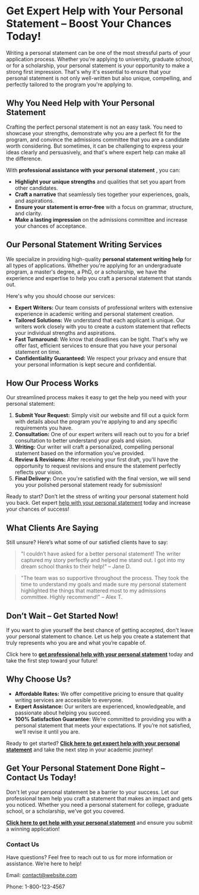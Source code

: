 # Get Expert Help with Your Personal Statement – Boost Your Chances Today!

Writing a personal statement can be one of the most stressful parts of your application process. Whether you're applying to university, graduate school, or for a scholarship, your personal statement is your opportunity to make a strong first impression. That's why it's essential to ensure that your personal statement is not only well-written but also unique, compelling, and perfectly tailored to the program you're applying to.

## Why You Need Help with Your Personal Statement

Crafting the perfect personal statement is not an easy task. You need to showcase your strengths, demonstrate why you are a perfect fit for the program, and convince the admissions committee that you are a candidate worth considering. But sometimes, it can be challenging to express your ideas clearly and persuasively, and that's where expert help can make all the difference.

With **professional assistance with your personal statement** , you can:

- **Highlight your unique strengths** and qualities that set you apart from other candidates.
- **Craft a narrative** that seamlessly ties together your experiences, goals, and aspirations.
- **Ensure your statement is error-free** with a focus on grammar, structure, and clarity.
- **Make a lasting impression** on the admissions committee and increase your chances of acceptance.

## Our Personal Statement Writing Services

We specialize in providing high-quality **personal statement writing help** for all types of applications. Whether you're applying for an undergraduate program, a master's degree, a PhD, or a scholarship, we have the experience and expertise to help you craft a personal statement that stands out.

Here's why you should choose our services:

- **Expert Writers:** Our team consists of professional writers with extensive experience in academic writing and personal statement creation.
- **Tailored Solutions:** We understand that each applicant is unique. Our writers work closely with you to create a custom statement that reflects your individual strengths and aspirations.
- **Fast Turnaround:** We know that deadlines can be tight. That's why we offer fast, efficient services to ensure that you have your personal statement on time.
- **Confidentiality Guaranteed:** We respect your privacy and ensure that your personal information is kept secure and confidential.

## How Our Process Works

Our streamlined process makes it easy to get the help you need with your personal statement:

1. **Submit Your Request:** Simply visit our website and fill out a quick form with details about the program you're applying to and any specific requirements you have.
2. **Consultation:** One of our expert writers will reach out to you for a brief consultation to better understand your goals and vision.
3. **Writing:** Our writer will craft a personalized, compelling personal statement based on the information you've provided.
4. **Review & Revisions:** After receiving your first draft, you'll have the opportunity to request revisions and ensure the statement perfectly reflects your vision.
5. **Final Delivery:** Once you're satisfied with the final version, we will send you your polished personal statement ready for submission!

Ready to start? Don’t let the stress of writing your personal statement hold you back. Get expert [help with your personal statement](https://tinyurl.com/topessay?keyword=help+with+personal+statement) today and increase your chances of success!

## What Clients Are Saying

Still unsure? Here’s what some of our satisfied clients have to say:

> "I couldn’t have asked for a better personal statement! The writer captured my story perfectly and helped me stand out. I got into my dream school thanks to their help!" – Jane D.

> "The team was so supportive throughout the process. They took the time to understand my goals and made sure my personal statement highlighted the things that mattered most to my admissions committee. Highly recommend!" – Alex T.

## Don’t Wait – Get Started Now!

If you want to give yourself the best chance of getting accepted, don't leave your personal statement to chance. Let us help you create a statement that truly represents who you are and what you’re capable of.

Click here to [**get professional help with your personal statement**](https://tinyurl.com/topessay?keyword=help+with+personal+statement) today and take the first step toward your future!

## Why Choose Us?

- **Affordable Rates:** We offer competitive pricing to ensure that quality writing services are accessible to everyone.
- **Expert Assistance:** Our writers are experienced, knowledgeable, and passionate about helping you succeed.
- **100% Satisfaction Guarantee:** We’re committed to providing you with a personal statement that meets your expectations. If you’re not satisfied, we’ll revise it until you are.

Ready to get started? [**Click here to get expert help with your personal statement**](https://tinyurl.com/topessay?keyword=help+with+personal+statement) and take the next step in your academic journey!

## Get Your Personal Statement Done Right – Contact Us Today!

Don't let your personal statement be a barrier to your success. Let our professional team help you craft a statement that makes an impact and gets you noticed. Whether you need a personal statement for college, graduate school, or a scholarship, we’ve got you covered.

**[Click here to get help with your personal statement](https://tinyurl.com/topessay?keyword=help+with+personal+statement)** and ensure you submit a winning application!

### Contact Us

Have questions? Feel free to reach out to us for more information or assistance. We’re here to help!

Email: [contact@website.com](mailto:contact@website.com)

Phone: 1-800-123-4567
